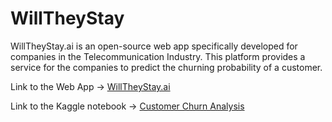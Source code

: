 # WillTheyStay
 WillTheyStay.ai is an open-source web app specifically developed for companies in the Telecommunication Industry. This platform provides a service for the companies to predict the churning probability of a customer.

Link to the Web App -> [WillTheyStay.ai](https://prathamsoneja-willtheystay-home-lrv0gl.streamlit.app/)

Link to the Kaggle notebook -> [Customer Churn Analysis](https://www.kaggle.com/code/prathamsoneja/churn-prediction)
